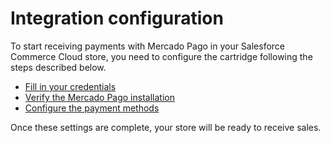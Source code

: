 # Integration configuration

To start receiving payments with Mercado Pago in your Salesforce Commerce Cloud store, you need to configure the cartridge following the steps described below.

* [Fill in your credentials](/developers/en/docs/salesforce/integration-configuration/credentials)
* [Verify the Mercado Pago installation](/developers/en/docs/salesforce/integration-configuration/installation-verification)
* [Configure the payment methods](/developers/en/docs/salesforce/integration-configuration/payments-configuration)

Once these settings are complete, your store will be ready to receive sales.